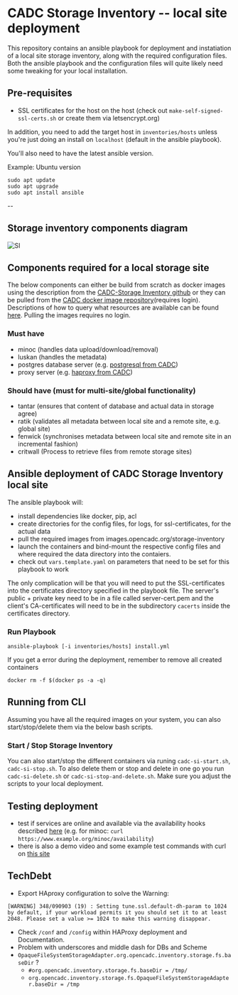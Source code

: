 # CADC Storage Inventory -- local site deployment
This repository contains an ansible playbook for deployment and instatiation of a local site storage inventory, along with the required configuration files. Both the ansible playbook and the configuration files will quite likely need some tweaking for your local installation.
## Pre-requisites
- SSL certificates for the host on the host (check out `make-self-signed-ssl-certs.sh` or create them via letsencrypt.org)

In addition, you need to add the target host in `inventories/hosts` unless you're just doing an install on `localhost` (default in the ansible playbook).

You'll also need to have the latest ansible version.

Example: Ubuntu version
```
sudo apt update
sudo apt upgrade
sudo apt install ansible
```
--

## Storage inventory components diagram

![SI](https://github.com/opencadc/storage-inventory/raw/master/docs/storage-site.png)

## Components required for a local storage site
The below components can either be build from scratch as docker images using the description from the [CADC-Storage Inventory github](https://github.com/opencadc/storage-inventory) or they can be pulled from the [CADC docker image repository](https://images.opencadc.org/)(requires login). Descriptions of how to query what resources are available can be found [here](https://www.opencadc.org/storage-inventory/ops/). Pulling the images requires no login.

### Must have
 - minoc (handles data upload/download/removal)
 - luskan (handles the metadata)
 - postgres database server (e.g. [postgresql from CADC](https://github.com/opencadc/docker-base/tree/master/cadc-postgresql-dev))
 - proxy server (e.g. [haproxy from CADC](https://github.com/opencadc/docker-base/tree/master/cadc-haproxy-dev))

### Should have (must for multi-site/global functionality)
 - tantar (ensures that content of database and actual data in storage agree)
 - ratik (validates all metadata between local site and a remote site, e.g. global site)
 - fenwick (synchronises metadata between local site and remote site in an incremental fashion)
 - critwall (Process to retrieve files from remote storage sites)

## Ansible deployment of CADC Storage Inventory local site
The ansible playbook will:
 - install dependencies like docker, pip, acl
 - create directories for the config files, for logs, for ssl-certificates, for the actual data
 - pull the required images from images.opencadc.org/storage-inventory
 - launch the containers and bind-mount the respective config files and where required the data directory into the contaiers.
 - check out `vars.template.yaml` on parameters that need to be set for this playbook to work

The only complication will be that you will need to put the SSL-certificates into the certificates directory specified in the playbook file. The server's public + private key need to be in a file called server-cert.pem and the client's CA-certificates will need to be in the subdirectory `cacerts` inside the certificates directory.

### Run Playbook
```
ansible-playbook [-i inventories/hosts] install.yml
```
If you get a error during the deployment, remember to remove all created containers
```
docker rm -f $(docker ps -a -q)
```

## Running from CLI
Assuming you have all the required images on your system, you can also start/stop/delete them via the below bash scripts.
### Start / Stop  Storage Inventory

You can also start/stop the different containers via runing `cadc-si-start.sh`, `cadc-si-stop.sh`. To also delete them or stop and delete in one go you run `cadc-si-delete.sh` or `cadc-si-stop-and-delete.sh`. Make sure you adjust the scripts to your local deployment.

## Testing deployment
 - test if services are online and available via the availability hooks described [here](https://www.opencadc.org/storage-inventory/ops/#deployment) (e.g. for minoc: `curl https://www.example.org/minoc/availability`)
 - there is also a demo video and some example test commands with curl on [this site](https://www.canfar.net/storage/vault/list/pdowler/SRCnet/SI-demo)

## TechDebt

- Export HAproxy configuration to solve the Warning: 
```
[WARNING] 348/090903 (19) : Setting tune.ssl.default-dh-param to 1024 by default, if your workload permits it you should set it to at least 2048. Please set a value >= 1024 to make this warning disappear.
```
- Check `/conf` and `/config` within HAProxy deployment and Documentation.
- Problem with underscores and middle dash for DBs and Scheme
- `OpaqueFileSystemStorageAdapter.org.opencadc.inventory.storage.fs.baseDir` ?
  - `#org.opencadc.inventory.storage.fs.baseDir = /tmp/`
  - `org.opencadc.inventory.storage.fs.OpaqueFileSystemStorageAdapter.baseDir = /tmp`
